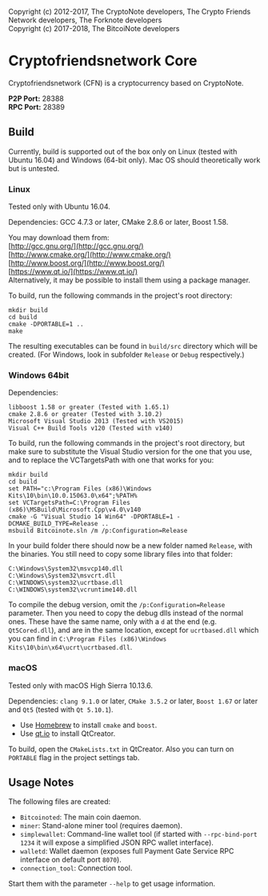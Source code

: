 Copyright (c) 2012-2017, The CryptoNote developers, The Crypto Friends Network developers, The Forknote developers  
Copyright (c) 2017-2018, The BitcoiNote developers

# Cryptofriendsnetwork Core

Cryptofriendsnetwork (CFN) is a cryptocurrency based on CryptoNote.

**P2P Port:** 28388  
**RPC Port:** 28389

## Build

Currently, build is supported out of the box only on Linux (tested with Ubuntu 16.04) and Windows (64-bit only). Mac OS should theoretically work but is untested.

### Linux

Tested only with Ubuntu 16.04.

Dependencies: GCC 4.7.3 or later, CMake 2.8.6 or later, Boost 1.58.

You may download them from:  
[http://gcc.gnu.org/](http://gcc.gnu.org/)  
[http://www.cmake.org/](http://www.cmake.org/)  
[http://www.boost.org/](http://www.boost.org/)  
[https://www.qt.io/](https://www.qt.io/)  
Alternatively, it may be possible to install them using a package manager.

To build, run the following commands in the project's root directory:

```
mkdir build
cd build
cmake -DPORTABLE=1 ..
make
```

The resulting executables can be found in `build/src` directory which will be created. (For Windows, look in subfolder `Release` or `Debug` respectively.)

### Windows 64bit

Dependencies:
```
libboost 1.58 or greater (Tested with 1.65.1)
cmake 2.8.6 or greater (Tested with 3.10.2)
Microsoft Visual Studio 2013 (Tested with VS2015)
Visual C++ Build Tools v120 (Tested with v140)
```

To build, run the following commands in the project's root directory, but make sure to substitute the Visual Studio version for the one that you use, and to replace the VCTargetsPath with one that works for you:

```
mkdir build
cd build
set PATH="c:\Program Files (x86)\Windows Kits\10\bin\10.0.15063.0\x64";%PATH%
set VCTargetsPath=C:\Program Files (x86)\MSBuild\Microsoft.Cpp\v4.0\v140
cmake -G "Visual Studio 14 Win64" -DPORTABLE=1 -DCMAKE_BUILD_TYPE=Release ..
msbuild Bitcoinote.sln /m /p:Configuration=Release
```

In your build folder there should now be a new folder named `Release`, with the binaries.
You still need to copy some library files into that folder:

```
C:\Windows\System32\msvcp140.dll
C:\Windows\System32\msvcrt.dll
C:\WINDOWS\system32\ucrtbase.dll
C:\WINDOWS\system32\vcruntime140.dll
```

To compile the debug version, omit the `/p:Configuration=Release` parameter. Then you need to copy the debug dlls instead of the normal ones. These have the same name, only with a `d` at the end (e.g. `Qt5Cored.dll`), and are in the same location, except for `ucrtbased.dll` which you can find in `C:\Program Files (x86)\Windows Kits\10\bin\x64\ucrt\ucrtbased.dll`.

### macOS

Tested only with macOS High Sierra 10.13.6.

Dependencies: `clang 9.1.0` or later, `CMake 3.5.2` or later, `Boost 1.67` or later and `Qt5` (tested with `Qt 5.10.1`).

* Use [Homebrew](https://brew.sh/) to install `cmake` and `boost`.
* Use [qt.io](https://www.qt.io/) to install QtCreator.

To build, open the `CMakeLists.txt` in QtCreator. Also you can turn on `PORTABLE` flag in the project settings tab.

## Usage Notes

The following files are created:

* `Bitcoinoted`: The main coin daemon.
* `miner`: Stand-alone miner tool (requires daemon).
* `simplewallet`: Command-line wallet tool (if started with `--rpc-bind-port 1234` it will expose a simplified JSON RPC wallet interface).
* `walletd`: Wallet daemon (exposes full Payment Gate Service RPC interface on default port `8070`).
* `connection_tool`: Connection tool.

Start them with the parameter `--help` to get usage information.
